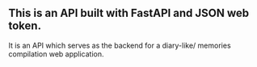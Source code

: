 ## This is an API built with FastAPI and JSON web token. 
It is an API which serves as the backend for a diary-like/ memories compilation
web application.
